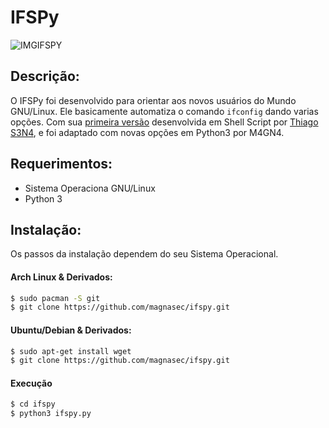 # IFSPy

![IMGIFSPY](http://i.imgur.com/6ml1gIl.png?2)

## Descrição:
O IFSPy foi desenvolvido para orientar aos novos usuários do Mundo GNU/Linux. Ele basicamente automatiza o comando `ifconfig` dando varias opções. Com sua [primeira versão] desenvolvida em Shell Script por [Thiago S3N4], e foi adaptado com novas opções em Python3 por M4GN4.

## Requerimentos:
  - Sistema Operaciona GNU/Linux
  - Python 3

## Instalação:
Os passos da instalação dependem do seu Sistema Operacional.

#### Arch Linux & Derivados:
```sh
$ sudo pacman -S git
$ git clone https://github.com/magnasec/ifspy.git
```

#### Ubuntu/Debian & Derivados:
```sh
$ sudo apt-get install wget
$ git clone https://github.com/magnasec/ifspy.git
```
#### Execução
```sh
$ cd ifspy
$ python3 ifspy.py 
```

[Thiago S3N4]: <https://github.com/ticosena>
[M4GN4]: <https://magnasec.github.io>

[primeira versão]: <https://github.com/ticosena/Scripts/blob/master/ifs.sh>
